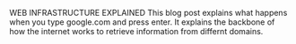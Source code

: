 WEB INFRASTRUCTURE EXPLAINED
This blog post explains what happens when you type google.com and press enter. It explains the backbone of how the internet works to retrieve information from differnt domains.

